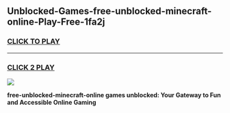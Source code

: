 
## Unblocked-Games-free-unblocked-minecraft-online-Play-Free-1fa2j
<h3>
<a href="https://premium76.site?title=free-unblocked-minecraft-online&ref=18A1">CLICK TO PLAY</a></h3>
<hr>

<h3>
<a href="https://premium76.site?title=free-unblocked-minecraft-online&ref=18A1">CLICK 2 PLAY</a>
  
</h3>

<a href="https://premium76.site?title=free-unblocked-minecraft-online&ref=18A1"><img src="https://clearcache.store/games.png"></a>


**free-unblocked-minecraft-online games unblocked: Your Gateway to Fun and Accessible Online Gaming**
